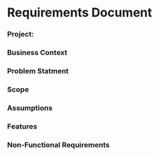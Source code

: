 # Requirements Document

### Project: 


### Business Context


### Problem Statment


### Scope


### Assumptions


### Features


### Non-Functional Requirements

